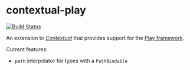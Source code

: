 # contextual-play

[![Build Status](https://travis-ci.org/kubukoz/contextual-play.svg?branch=master)](https://travis-ci.org/kubukoz/contextual-play)

An extension to *[Contextual](http://co.ntextu.al/)* that provides support for the [Play framework](https://www.playframework.com/).

Current features:
- `path` interpolator for types with a `PathBindable`

